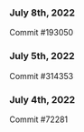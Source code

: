 ### July 8th, 2022

Commit #193050

### July 5th, 2022

Commit #314353


### July 4th, 2022

Commit #72281
